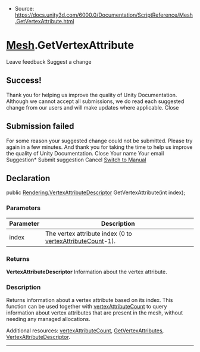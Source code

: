 * Source: https://docs.unity3d.com/6000.0/Documentation/ScriptReference/Mesh.GetVertexAttribute.html

#  [Mesh](https://docs.unity3d.com/6000.0/Documentation/ScriptReference/Mesh.html).GetVertexAttribute
Leave feedback
Suggest a change
## Success!
Thank you for helping us improve the quality of Unity Documentation. Although we cannot accept all submissions, we do read each suggested change from our users and will make updates where applicable.
Close
## Submission failed
For some reason your suggested change could not be submitted. Please <a>try again</a> in a few minutes. And thank you for taking the time to help us improve the quality of Unity Documentation.
Close
Your name Your email Suggestion* Submit suggestion
Cancel
[Switch to Manual](https://docs.unity3d.com/6000.0/Documentation/Manual/class-Mesh.html "Go to Mesh Component in the Manual")
## Declaration
public [Rendering.VertexAttributeDescriptor](https://docs.unity3d.com/6000.0/Documentation/ScriptReference/Rendering.VertexAttributeDescriptor.html) GetVertexAttribute(int index); 
### Parameters
Parameter | Description  
---|---  
index | The vertex attribute index (0 to [vertexAttributeCount](https://docs.unity3d.com/6000.0/Documentation/ScriptReference/Mesh-vertexAttributeCount.html)-1).  
### Returns
**VertexAttributeDescriptor** Information about the vertex attribute. 
### Description
Returns information about a vertex attribute based on its index.
This function can be used together with [vertexAttributeCount](https://docs.unity3d.com/6000.0/Documentation/ScriptReference/Mesh-vertexAttributeCount.html) to query information about vertex attributes that are present in the mesh, without needing any managed allocations.  
  
Additional resources: [vertexAttributeCount](https://docs.unity3d.com/6000.0/Documentation/ScriptReference/Mesh-vertexAttributeCount.html), [GetVertexAttributes](https://docs.unity3d.com/6000.0/Documentation/ScriptReference/Mesh.GetVertexAttributes.html), [VertexAttributeDescriptor](https://docs.unity3d.com/6000.0/Documentation/ScriptReference/Rendering.VertexAttributeDescriptor.html).
* * *
